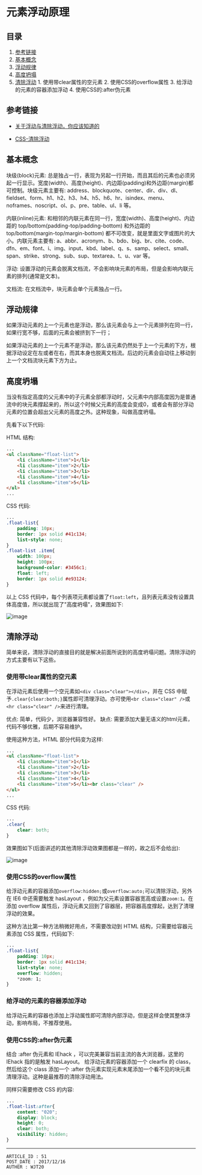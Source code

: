 
# 元素浮动原理 #

## 目录 ##

1. [参考链接](#href1)
2. [基本概念](#href2)
3. [浮动规律](#href3)
4. [高度坍塌](#href4)
5. [清除浮动](#href5)
 [](#href6)   1. 使用带clear属性的空元素
 [](#href7)   2. 使用CSS的overflow属性
 [](#href8)   3. 给浮动的元素的容器添加浮动
 [](#href9)   4. 使用CSS的:after伪元素

## <a name="href1">参考链接</a> ##

- [关于浮动与清除浮动，你应该知道的](https://segmentfault.com/a/1190000005859252)

- [CSS-清除浮动](https://segmentfault.com/a/1190000004865198)

## <a name="href2">基本概念</a> ##

块级(block)元素: 总是独占一行，表现为另起一行开始，而且其后的元素也必须另起一行显示。宽度(width)、高度(height)、内边距(padding)和外边距(margin)都可控制。块级元素主要有: address、blockquote、center、dir、div、dl、fieldset、form、h1、h2、h3、h4、h5、h6、hr、isindex、menu、noframes、noscript、ol、p、pre、table、ul、li 等。

内联(inline)元素: 和相邻的内联元素在同一行，宽度(width)、高度(height)、内边距的  top/bottom(padding-top/padding-bottom) 和外边距的 top/bottom(margin-top/margin-bottom) 都不可改变，就是里面文字或图片的大小。内联元素主要有: a、abbr、acronym、b、bdo、big、br、cite、code、dfn、em、font、i、img、input、kbd、label、q、s、samp、select、small、span、strike、strong、sub、sup、textarea、t、u、var 等。

浮动: 设置浮动的元素会脱离文档流，不会影响块元素的布局，但是会影响内联元素的排列(通常是文本)。

文档流: 在文档流中，块元素会单个元素独占一行。

## <a name="href3">浮动规律</a> ##

如果浮动元素的上一个元素也是浮动，那么该元素会与上一个元素排列在同一行，如果行宽不够，后面的元素会被挤到下一行；

如果浮动元素的上一个元素不是浮动，那么该元素仍然处于上一个元素的下方，根据浮动设定在左或者在右，而其本身也脱离文档流。后边的元素会自动往上移动到上一个文档流块元素下方为止。

## <a name="href4">高度坍塌</a> ##

当没有指定高度的父元素中的子元素全部都浮动时，父元素中内部高度因为是普通流中的块元素撑起来的，所以这个时候父元素的高度会变成0，或者会有部分浮动元素的位置会超出父元素的高度之外。这种现象，叫做高度坍塌。

先看下以下代码:

HTML 结构:

```html
...
<ul className="float-list">
    <li className="item">1</li>
    <li className="item">2</li>
    <li className="item">3</li>
    <li className="item">4</li>
    <li className="item">5</li>
</ul>
...
```

CSS 代码:

```css
...
.float-list{
    padding: 10px;
    border: 1px solid #41c134;
    list-style: none;
}
.float-list .item{
    width: 100px;
    height: 100px;
    background-color: #3456c1;
    float: left;
    border: 1px solid #e93124;
}
```

以上 CSS 代码中，每个列表项元素都设置了`float:left`，且列表元素没有设置具体高度值，所以就出现了"高度坍塌"，效果图如下:

![image](https://raw.githubusercontent.com/WebUnion-core/doc-repositort/master/WJT20/images/w56.png)

## <a name="href5">清除浮动</a> ##

简单来说，清除浮动的直接目的就是解决前面所说到的高度坍塌问题。清除浮动的方式主要有以下这些。

### <a name="href5-1">使用带clear属性的空元素</a> ###

在浮动元素后使用一个空元素如`<div class="clear"></div>`，并在 CSS 中赋予`.clear{clear:both;}`属性即可清理浮动。亦可使用`<br class="clear" />`或`<hr class="clear" />`来进行清理。

优点: 简单，代码少，浏览器兼容性好。
缺点: 需要添加大量无语义的html元素，代码不够优雅，后期不容易维护。

使用这种方法，HTML 部分代码变为这样:

```html
...
<ul className="float-list">
    <li className="item">1</li>
    <li className="item">2</li>
    <li className="item">3</li>
    <li className="item">4</li>
    <li className="item">5</li><br class="clear" />
</ul>
...
```

CSS 代码:

```css
...
.clear{
    clear: both;
}
```

效果图如下(后面讲述的其他清除浮动效果图都是一样的，故之后不会给出):

![image](https://raw.githubusercontent.com/WebUnion-core/doc-repositort/master/WJT20/images/w57.png)

### <a name="href5-2">使用CSS的overflow属性</a> ###

给浮动元素的容器添加`overflow:hidden;`或`overflow:auto;`可以清除浮动，另外在 IE6 中还需要触发 hasLayout ，例如为父元素设置容器宽高或设置`zoom:1`。在添加 overflow 属性后，浮动元素又回到了容器层，把容器高度撑起，达到了清理浮动的效果。

这种方法比第一种方法稍微好用点，不需要改动到 HTML 结构，只需要给容器元素添加 CSS 属性，代码如下:

```css
...
.float-list{
    padding: 10px;
    border: 1px solid #41c134;
    list-style: none;
    overflow: hidden;
    *zoom: 1;
}
```

### <a name="href5-3">给浮动的元素的容器添加浮动</a> ###

给浮动元素的容器也添加上浮动属性即可清除内部浮动，但是这样会使其整体浮动，影响布局，不推荐使用。

### <a name="href5-4">使用CSS的:after伪元素</a> ###

结合 :after 伪元素和 IEhack ，可以完美兼容当前主流的各大浏览器，这里的 IEhack 指的是触发 hasLayout。
给浮动元素的容器添加一个 clearfix 的 class，然后给这个 class 添加一个 :after 伪元素实现元素末尾添加一个看不见的块元素清理浮动。这种是最推荐的清除浮动用法。

同样只需要修改 CSS 的内容:

```css
...
.float-list:after{
    content: "020";
    display: block;
    height: 0;
    clear: both;
    visibility: hidden;
}
```

---

```
ARTICLE_ID : 51
POST_DATE : 2017/12/16
AUTHER : WJT20
```
